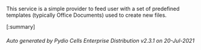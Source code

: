 






This service is a simple provider to feed user with a set of predefined templates (typically Office Documents) used to create new files.

[:summary]

###### Auto generated by Pydio Cells Enterprise Distribution v2.3.1 on 20-Jul-2021
